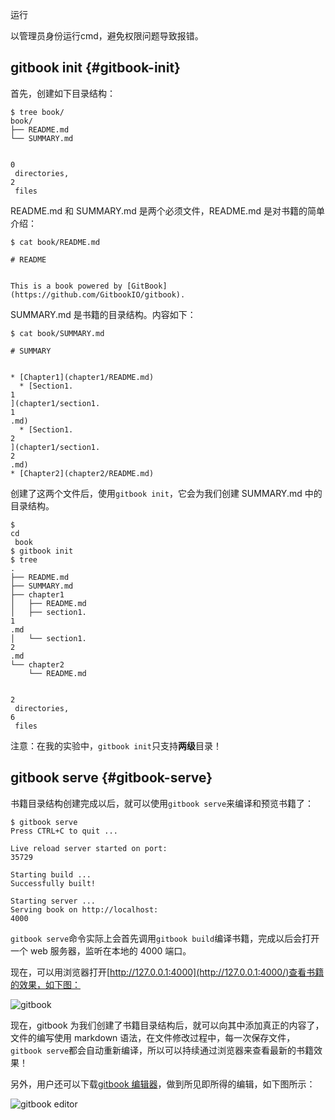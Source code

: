 运行

以管理员身份运行cmd，避免权限问题导致报错。

## gitbook init {#gitbook-init}

首先，创建如下目录结构：

```
$ tree book/
book/
├── README.md
└── SUMMARY.md


0
 directories, 
2
 files

```

README.md 和 SUMMARY.md 是两个必须文件，README.md 是对书籍的简单介绍：

```
$ cat book/README.md 

# README


This is a book powered by [GitBook](https://github.com/GitbookIO/gitbook).

```

SUMMARY.md 是书籍的目录结构。内容如下：

```
$ cat book/SUMMARY.md 

# SUMMARY


* [Chapter1](chapter1/README.md)
  * [Section1.
1
](chapter1/section1.
1
.md)
  * [Section1.
2
](chapter1/section1.
2
.md)
* [Chapter2](chapter2/README.md)

```

创建了这两个文件后，使用`gitbook init`，它会为我们创建 SUMMARY.md 中的目录结构。

```
$ 
cd
 book
$ gitbook init
$ tree
.
├── README.md
├── SUMMARY.md
├── chapter1
│   ├── README.md
│   ├── section1.
1
.md
│   └── section1.
2
.md
└── chapter2
    └── README.md


2
 directories, 
6
 files

```

注意：在我的实验中，`gitbook init`只支持**两级**目录！

## gitbook serve {#gitbook-serve}

书籍目录结构创建完成以后，就可以使用`gitbook serve`来编译和预览书籍了：

```
$ gitbook serve
Press CTRL+C to quit ...

Live reload server started on port: 
35729

Starting build ...
Successfully built!

Starting server ...
Serving book on http://localhost:
4000
```

`gitbook serve`命令实际上会首先调用`gitbook build`编译书籍，完成以后会打开一个 web 服务器，监听在本地的 4000 端口。

现在，可以用浏览器打开[http://127.0.0.1:4000](http://127.0.0.1:4000/)查看书籍的效果，如下图：

![](http://www.chengweiyang.cn/gitbook/assets/basic-usage/gitbook-sample.png "gitbook")

现在，gitbook 为我们创建了书籍目录结构后，就可以向其中添加真正的内容了，文件的编写使用 markdown 语法，在文件修改过程中，每一次保存文件，`gitbook serve`都会自动重新编译，所以可以持续通过浏览器来查看最新的书籍效果！

另外，用户还可以下载[gitbook 编辑器](https://github.com/GitbookIO/editor)，做到所见即所得的编辑，如下图所示：

![](http://www.chengweiyang.cn/gitbook/assets/basic-usage/gitbook-editor.png "gitbook editor")

